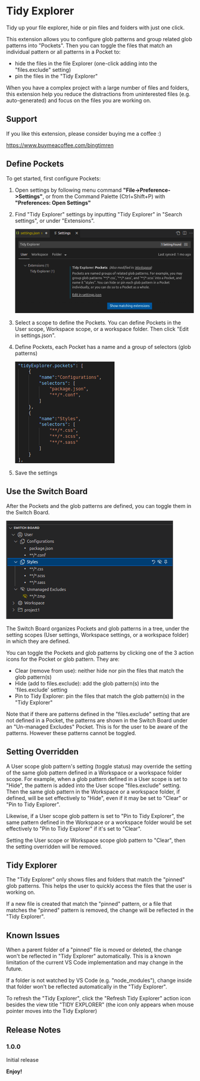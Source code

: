 # Tidy Explorer

Tidy up your file explorer, hide or pin files and folders with just one click.

This extension allows you to configure glob patterns and group related glob patterns into "Pockets". Then you can toggle the files that match an individual pattern or all patterns in a Pocket to:

- hide the files in the file Explorer (one-click adding into the "files.exclude" setting)
- pin the files in the "Tidy Explorer"

When you have a complex project with a large number of files and folders, this extension help you reduce the distractions from uninterested files (e.g. auto-generated) and focus on the files you are working on.

## Support

If you like this extension, please consider buying me a coffee :)

https://www.buymeacoffee.com/bingtimren


## Define Pockets

To get started, first configure Pockets:

1. Open settings by following menu command **"File->Preference->Settings"**, or from the Command Palette (Ctrl+Shift+P) with **"Preferences: Open Settings"**
2. Find "Tidy Explorer" settings by inputting "Tidy Explorer" in "Search settings", or under "Extensions".

    ![settings](images/settings.png)
3. Select a scope to define the Pockets. You can define Pockets in the User scope, Workspace scope, or a workspace folder. Then click "Edit in settings.json".
4.  Define Pockets, each Pocket has a name and a group of selectors (glob patterns)

    ![pockets](images/pockets.png)
5. Save the settings

## Use the Switch Board

After the Pockets and the glob patterns are defined, you can toggle them in the Switch Board. 

![switch board](images/switchboard.png)

The Switch Board organizes Pockets and glob patterns in a tree, under the setting scopes (User settings, Workspace settings, or a workspace folder) in which they are defined.

You can toggle the Pockets and glob patterns by clicking one of the 3 action icons for the Pocket or glob pattern. They are:
- Clear (remove from use): neither hide nor pin the files that match the glob pattern(s)
- Hide (add to files.exclude): add the glob pattern(s) into the 'files.exclude' setting
- Pin to Tidy Explorer: pin the files that match the glob pattern(s) in the "Tidy Explorer"

Note that if there are patterns defined in the "files.exclude" setting that are not defined in a Pocket, the patterns are shown in the Switch Board under an "Un-managed Excludes" Pocket. This is for the user to be aware of the patterns. However these patterns cannot be toggled.

## Setting Overridden 

A User scope glob pattern's setting (toggle status) may override the setting of the same glob pattern defined in a Workspace or a workspace folder scope. For example, when a glob pattern defined in a User scope is set to "Hide", the pattern is added into the User scope "files.exclude" setting. Then the same glob pattern in the Workspace or a workspace folder, if defined, will be set effectively to "Hide", even if it may be set to "Clear" or "Pin to Tidy Explorer". 

Likewise, if a User scope glob pattern is set to "Pin to Tidy Explorer", the same pattern defined in the Workspace or a workspace folder would be set effectively to "Pin to Tidy Explorer" if it's set to "Clear".

Setting the User scope or Workspace scope glob pattern to "Clear", then the setting overridden will be removed.

## Tidy Explorer

The "Tidy Explorer" only shows files and folders that match the "pinned" glob patterns. This helps the user to quickly access the files that the user is working on.

If a new file is created that match the "pinned" pattern, or a file that matches the "pinned" pattern is removed, the change will be reflected in the "Tidy Explorer".


## Known Issues

When a parent folder of a "pinned" file is moved or deleted, the change won't be reflected in "Tidy Explorer" automatically. This is a known limitation of the current VS Code implementation and may change in the future. 

If a folder is not watched by VS Code (e.g. "node_modules"), change inside that folder won't be reflected automatically in the "Tidy Explorer".

To refresh the "Tidy Explorer", click the "Refresh Tidy Explorer" action icon besides the view title "TIDY EXPLORER" (the icon only appears when mouse pointer moves into the Tidy Explorer)

## Release Notes


### 1.0.0

Initial release



**Enjoy!**
